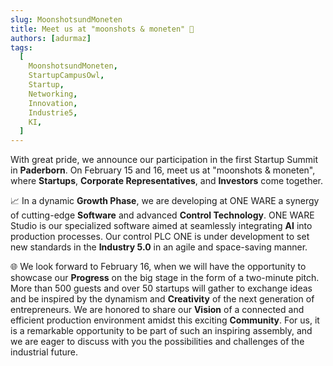 ```yaml
---
slug: MoonshotsundMoneten
title: Meet us at "moonshots & moneten" 🚀
authors: [adurmaz]
tags:
  [
    MoonshotsundMoneten,
    StartupCampusOwl,
    Startup,
    Networking,
    Innovation,
    Industrie5,
    KI,
  ]
---
```


With great pride, we announce our participation in the first Startup Summit in **Paderborn**. On February 15 and 16, meet us at "moonshots & moneten", where **Startups**, **Corporate Representatives**, and **Investors** come together.

📈 In a dynamic **Growth Phase**, we are developing at ONE WARE a synergy of cutting-edge **Software** and advanced **Control Technology**. ONE WARE Studio is our specialized software aimed at seamlessly integrating **AI** into production processes. Our control PLC ONE is under development to set new standards in the **Industry 5.0** in an agile and space-saving manner.

🌐 We look forward to February 16, when we will have the opportunity to showcase our **Progress** on the big stage in the form of a two-minute pitch. More than 500 guests and over 50 startups will gather to exchange ideas and be inspired by the dynamism and **Creativity** of the next generation of entrepreneurs. We are honored to share our **Vision** of a connected and efficient production environment amidst this exciting **Community**. For us, it is a remarkable opportunity to be part of such an inspiring assembly, and we are eager to discuss with you the possibilities and challenges of the industrial future.
